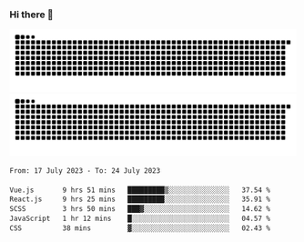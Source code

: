 ### Hi there 👋

![GitHub Snake Light](https://raw.githubusercontent.com/jichangee/jichangee/output/github-snake.svg#gh-light-mode-only)
![GitHub Snake dark](https://raw.githubusercontent.com/jichangee/jichangee/output/github-snake-dark.svg#gh-dark-mode-only)

<!--START_SECTION:waka-->

```txt
From: 17 July 2023 - To: 24 July 2023

Vue.js       9 hrs 51 mins   █████████▒░░░░░░░░░░░░░░░   37.54 %
React.js     9 hrs 25 mins   █████████░░░░░░░░░░░░░░░░   35.91 %
SCSS         3 hrs 50 mins   ███▓░░░░░░░░░░░░░░░░░░░░░   14.62 %
JavaScript   1 hr 12 mins    █░░░░░░░░░░░░░░░░░░░░░░░░   04.57 %
CSS          38 mins         ▓░░░░░░░░░░░░░░░░░░░░░░░░   02.43 %
```

<!--END_SECTION:waka-->

<!--
![GitHub Snake Light](github-snake.svg#gh-light-mode-only)
![GitHub Snake dark](github-snake-dark.svg#gh-dark-mode-only)
-->

<!--
**jichangee/jichangee** is a ✨ _special_ ✨ repository because its `README.md` (this file) appears on your GitHub profile.

Here are some ideas to get you started:

- 🔭 I’m currently working on ...
- 🌱 I’m currently learning ...
- 👯 I’m looking to collaborate on ...
- 🤔 I’m looking for help with ...
- 💬 Ask me about ...
- 📫 How to reach me: ...
- 😄 Pronouns: ...
- ⚡ Fun fact: ...
-->
